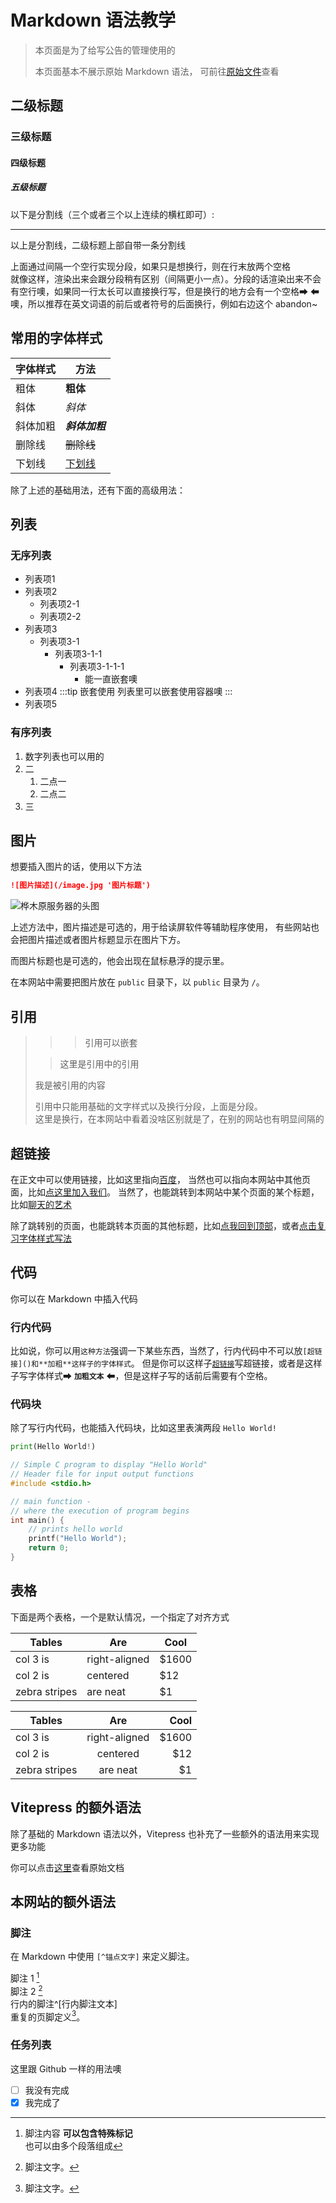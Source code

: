 # Markdown 语法教学

> 本页面是为了给写公告的管理使用的
>
> 本页面基本不展示原始 Markdown 语法，
> 可前往[原始文件](https://github.com/Harmoland/website/blob/master/markdownExmaple.md?plain=1)查看

## 二级标题

### 三级标题

#### 四级标题

##### 五级标题

以下是分割线（三个或者三个以上连续的横杠即可）:

---

以上是分割线，二级标题上部自带一条分割线

上面通过间隔一个空行实现分段，如果只是想换行，则在行末放两个空格  
就像这样，渲染出来会跟分段稍有区别（间隔更小一点）。分段的话渲染出来不会有空行噢，如果同一行太长可以直接换行写，但是换行的地方会有一个空格➡
⬅噢，所以推荐在英文词语的前后或者符号的后面换行，例如右边这个
abandon~

## 常用的字体样式

| 字体样式 | 方法           |
| -------- | -------------- |
| 粗体     | **粗体**       |
| 斜体     | _斜体_         |
| 斜体加粗 | **_斜体加粗_** |
| 删除线   | ~~删除线~~     |
| 下划线   | <u>下划线</u>  |

除了上述的基础用法，还有下面的高级用法：

## 列表

### 无序列表

- 列表项1
- 列表项2
  - 列表项2-1
  - 列表项2-2
- 列表项3
  - 列表项3-1
    - 列表项3-1-1
      - 列表项3-1-1-1
        - 能一直嵌套噢
- 列表项4
  :::tip 嵌套使用
  列表里可以嵌套使用容器噢
  :::
- 列表项5

### 有序列表

1. 数字列表也可以用的
2. 二
   1. 二点一
   2. 二点二
3. 三

## 图片

想要插入图片的话，使用以下方法

```md
![图片描述](/image.jpg '图片标题')
```

![桦木原服务器的头图](/cover.webp '桦木原服务器的头图')

上述方法中，图片描述是可选的，用于给读屏软件等辅助程序使用，
有些网站也会把图片描述或者图片标题显示在图片下方。

而图片标题也是可选的，他会出现在鼠标悬浮的提示里。

在本网站中需要把图片放在 `public` 目录下，以 `public` 目录为 `/`。

## 引用

> > > 引用可以嵌套
>
> > 这里是引用中的引用
>
> 我是被引用的内容
>
> 引用中只能用基础的文字样式以及换行分段，上面是分段。  
> 这里是换行，在本网站中看着没啥区别就是了，在别的网站也有明显间隔的

## 超链接

在正文中可以使用链接，比如这里指向[百度](https://www.baidu.com)，
当然也可以指向本网站中其他页面，比如[点这里加入我们](/join)。
当然了，也能跳转到本网站中某个页面的某个标题，比如[聊天的艺术](rule#聊天相关)

除了跳转别的页面，也能跳转本页面的其他标题，比如[点我回到顶部](#)，或者[点击复习字体样式写法](#常用的字体样式)

## 代码

你可以在 Markdown 中插入代码

### 行内代码

比如说，你可以用`这种方法`强调一下某些东西，当然了，行内代码中不可以放`[超链接]()和**加粗**这样子的字体样式`。
但是你可以这样子[`超链接`](#行内代码)写超链接，或者是这样子写字体样式➡ **`加粗文本`** ⬅，但是这样子写的话前后需要有个空格。

### 代码块

除了写行内代码，也能插入代码块，比如这里表演两段 `Hello World!`

```py
print(Hello World!)
```

```c
// Simple C program to display "Hello World"
// Header file for input output functions
#include <stdio.h>

// main function -
// where the execution of program begins
int main() {
    // prints hello world
    printf("Hello World");
    return 0;
}
```

## 表格

下面是两个表格，一个是默认情况，一个指定了对齐方式

| Tables        | Are           | Cool  |
| ------------- | ------------- | ----- |
| col 3 is      | right-aligned | $1600 |
| col 2 is      | centered      | $12   |
| zebra stripes | are neat      | $1    |

| Tables        |      Are      |  Cool |
| ------------- | :-----------: | ----: |
| col 3 is      | right-aligned | $1600 |
| col 2 is      |   centered    |   $12 |
| zebra stripes |   are neat    |    $1 |

## Vitepress 的额外语法

除了基础的 Markdown 语法以外，Vitepress 也补充了一些额外的语法用来实现更多功能

你可以点击[这里](https://vitepress.dev/zh/guide/markdown)查看原始文档

## 本网站的额外语法

### 脚注

在 Markdown 中使用 `[^锚点文字]` 来定义脚注。

脚注 1 [^first]  
脚注 2 [^second]  
行内的脚注^[行内脚注文本]  
重复的页脚定义[^second]。

[^first]:
    脚注内容 **可以包含特殊标记**  
    也可以由多个段落组成

[^second]: 脚注文字。

### 任务列表

这里跟 Github 一样的用法噢

- [ ] 我没有完成
- [x] 我完成了
